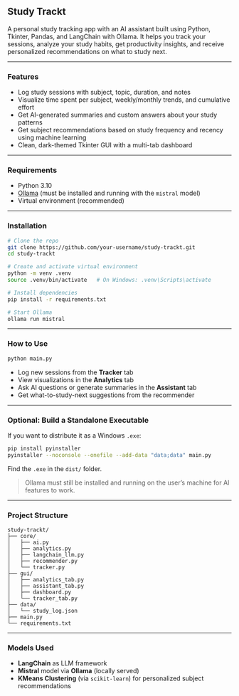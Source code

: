 ## Study Trackt

A personal study tracking app with an AI assistant built using Python, Tkinter, Pandas, and LangChain with Ollama. It helps you track your sessions, analyze your study habits, get productivity insights, and receive personalized recommendations on what to study next.

---

### Features

- Log study sessions with subject, topic, duration, and notes
- Visualize time spent per subject, weekly/monthly trends, and cumulative effort
- Get AI-generated summaries and custom answers about your study patterns
- Get subject recommendations based on study frequency and recency using machine learning
- Clean, dark-themed Tkinter GUI with a multi-tab dashboard

---

### Requirements

- Python 3.10
- [Ollama](https://ollama.com/) (must be installed and running with the `mistral` model)
- Virtual environment (recommended)

---

### Installation

```bash
# Clone the repo
git clone https://github.com/your-username/study-trackt.git
cd study-trackt

# Create and activate virtual environment
python -m venv .venv
source .venv/bin/activate   # On Windows: .venv\Scripts\activate

# Install dependencies
pip install -r requirements.txt

# Start Ollama
ollama run mistral
```

---

### How to Use

```bash
python main.py
```

- Log new sessions from the **Tracker** tab
- View visualizations in the **Analytics** tab
- Ask AI questions or generate summaries in the **Assistant** tab
- Get what-to-study-next suggestions from the recommender

---

### Optional: Build a Standalone Executable

If you want to distribute it as a Windows `.exe`:

```bash
pip install pyinstaller
pyinstaller --noconsole --onefile --add-data "data;data" main.py
```

Find the `.exe` in the `dist/` folder.

> Ollama must still be installed and running on the user’s machine for AI features to work.

---

### Project Structure

```
study-trackt/
├── core/
│   ├── ai.py
│   ├── analytics.py
│   ├── langchain_llm.py
│   ├── recommender.py
│   └── tracker.py
├── gui/
│   ├── analytics_tab.py
│   ├── assistant_tab.py
│   ├── dashboard.py
│   └── tracker_tab.py
├── data/
│   └── study_log.json
├── main.py
└── requirements.txt
```

---

### Models Used

- **LangChain** as LLM framework
- **Mistral** model via **Ollama** (locally served)
- **KMeans Clustering** (via `scikit-learn`) for personalized subject recommendations

